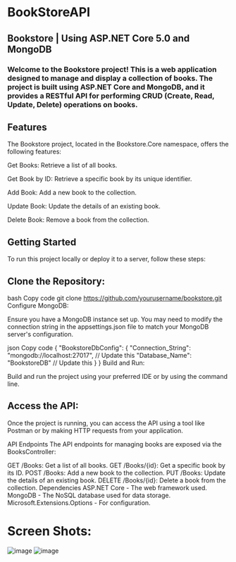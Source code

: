 # BookStoreAPI
## Bookstore | Using ASP.NET Core 5.0 and MongoDB

### Welcome to the Bookstore project! This is a web application designed to manage and display a collection of books. The project is built using ASP.NET Core and MongoDB, and it provides a RESTful API for performing CRUD (Create, Read, Update, Delete) operations on books.


## Features
The Bookstore project, located in the Bookstore.Core namespace, offers the following features:

Get Books: Retrieve a list of all books.

Get Book by ID: Retrieve a specific book by its unique identifier.

Add Book: Add a new book to the collection.

Update Book: Update the details of an existing book.

Delete Book: Remove a book from the collection.

## Getting Started
To run this project locally or deploy it to a server, follow these steps:

## Clone the Repository:
bash
Copy code
git clone https://github.com/yourusername/bookstore.git
Configure MongoDB:

Ensure you have a MongoDB instance set up. You may need to modify the connection string in the appsettings.json file to match your MongoDB server's configuration.

json
Copy code
{
  "BookstoreDbConfig": {
    "Connection_String": "mongodb://localhost:27017", // Update this
    "Database_Name": "BookstoreDB" // Update this
  }
}
Build and Run:

Build and run the project using your preferred IDE or by using the command line.

## Access the API:

Once the project is running, you can access the API using a tool like Postman or by making HTTP requests from your application.

API Endpoints
The API endpoints for managing books are exposed via the BooksController:

GET /Books: Get a list of all books.
GET /Books/{id}: Get a specific book by its ID.
POST /Books: Add a new book to the collection.
PUT /Books: Update the details of an existing book.
DELETE /Books/{id}: Delete a book from the collection.
Dependencies
ASP.NET Core - The web framework used.
MongoDB - The NoSQL database used for data storage.
Microsoft.Extensions.Options - For configuration.


# Screen Shots:

![image](https://github.com/ibrahimkedir10/BookStoreAPIGIT/assets/93158833/76d6d50c-8dd6-469f-9f2e-562721e50577)
![image](https://github.com/ibrahimkedir10/BookStoreAPIGIT/assets/93158833/9fa6264e-be1f-4c6c-bb1e-2464763f7215)

